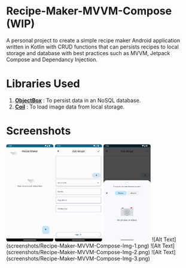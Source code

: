 # Recipe-Maker-MVVM-Compose (WIP)
A personal project to create a simple recipe maker Android application written in Kotlin with CRUD functions that can persists recipes to local storage and database with best practices such as MVVM, Jetpack Compose and Dependancy Injection.

# Libraries Used
1. <a href="https://github.com/objectbox/objectbox-java"><strong>ObjectBox</strong></a> : To persist data in an NoSQL database.
2. <a href="https://github.com/coil-kt/coil"><strong>Coil</strong></a> : To load image data from local storage.

# Screenshots
<img src="screenshots/Recipe-Maker-MVVM-Compose-Img-1.png" width=25% height=25%>
<img src="screenshots/Recipe-Maker-MVVM-Compose-Img-2.png" width=25% height=25%>
<img src="screenshots/Recipe-Maker-MVVM-Compose-Img-3.png" width=25% height=25%>
![Alt Text](screenshots/Recipe-Maker-MVVM-Compose-Img-1.png)
![Alt Text](screenshots/Recipe-Maker-MVVM-Compose-Img-2.png)
![Alt Text](screenshots/Recipe-Maker-MVVM-Compose-Img-3.png)
